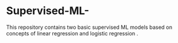 # Supervised-ML-
This repository contains two basic supervised ML models based on concepts of linear regression and logistic regression .
